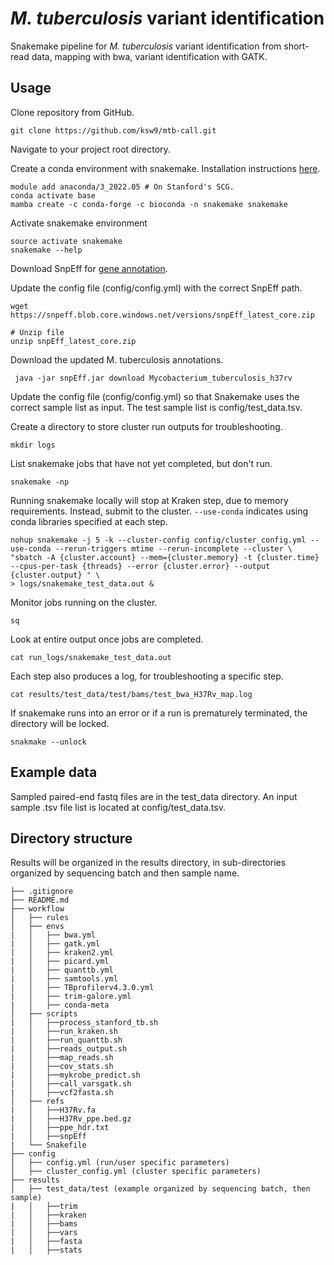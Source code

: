 # *M. tuberculosis*  variant identification

Snakemake pipeline for *M. tuberculosis* variant identification from short-read data, mapping with bwa, variant identification with GATK. 

## Usage

Clone repository from GitHub.
```
git clone https://github.com/ksw9/mtb-call.git
```

Navigate to your project root directory. 

Create a conda environment with snakemake. Installation instructions [here](https://snakemake.readthedocs.io/en/stable/getting_started/installation.html).
```
module add anaconda/3_2022.05 # On Stanford's SCG.
conda activate base
mamba create -c conda-forge -c bioconda -n snakemake snakemake
```

Activate snakemake environment
```
source activate snakemake 
snakemake --help
```

Download SnpEff for [gene annotation](https://pcingola.github.io/SnpEff/download/).

Update the config file (config/config.yml) with the correct SnpEff path.
```
wget https://snpeff.blob.core.windows.net/versions/snpEff_latest_core.zip

# Unzip file
unzip snpEff_latest_core.zip
```

Download the updated M. tuberculosis annotations. 
```
 java -jar snpEff.jar download Mycobacterium_tuberculosis_h37rv
```
 
Update the config file (config/config.yml) so that Snakemake uses the correct sample list as input. The test sample list is config/test_data.tsv.	

Create a directory to store cluster run outputs for troubleshooting.
```
mkdir logs
```

List snakemake jobs that have not yet completed, but don't run.
```
snakemake -np
```

Running snakemake locally will stop at Kraken step, due to memory requirements. 
Instead, submit to the cluster. ```--use-conda``` indicates using conda libraries specified at each step. 

```
nohup snakemake -j 5 -k --cluster-config config/cluster_config.yml --use-conda --rerun-triggers mtime --rerun-incomplete --cluster \
"sbatch -A {cluster.account} --mem={cluster.memory} -t {cluster.time} --cpus-per-task {threads} --error {cluster.error} --output {cluster.output} " \
> logs/snakemake_test_data.out & 
```

Monitor jobs running on the cluster.
```
sq
```

Look at entire output once jobs are completed.
```
cat run_logs/snakemake_test_data.out
```

Each step also produces a log, for troubleshooting a specific step. 
```
cat results/test_data/test/bams/test_bwa_H37Rv_map.log
```
 
If snakemake runs into an error or if a run is prematurely terminated, the directory will be locked.
```
snakmake --unlock
```

## Example data

Sampled paired-end fastq files are in the test_data directory.
An input sample .tsv file list is located at config/test_data.tsv.

## Directory structure
Results will be organized in the results directory, in sub-directories organized by sequencing batch and then sample name.

```
├── .gitignore
├── README.md
├── workflow
│   ├── rules
│   ├── envs
|   │   ├── bwa.yml
|   │   ├── gatk.yml
|   │   ├── kraken2.yml
|   │   ├── picard.yml
|   │   ├── quanttb.yml
|   │   ├── samtools.yml
|   │   ├── TBprofilerv4.3.0.yml
|   │   ├── trim-galore.yml
|   │   ├── conda-meta
│   ├── scripts
|   │   ├──process_stanford_tb.sh
|   │   ├──run_kraken.sh
|   │   ├──run_quanttb.sh
|   │   ├──reads_output.sh
|   │   ├──map_reads.sh
|   │   ├──cov_stats.sh
|   │   ├──mykrobe_predict.sh
|   │   ├──call_varsgatk.sh
|   │   ├──vcf2fasta.sh
│   ├── refs
|   │   ├──H37Rv.fa
|   │   ├──H37Rv_ppe.bed.gz
|   │   ├──ppe_hdr.txt
|   │   ├──snpEff
|   └── Snakefile
├── config
│   ├── config.yml (run/user specific parameters)
│   ├── cluster_config.yml (cluster specific parameters)
├── results
│   ├── test_data/test (example organized by sequencing batch, then sample) 
|   │   ├──trim
|   │   ├──kraken
|   │   ├──bams
|   │   ├──vars
|   │   ├──fasta
|   │   ├──stats
```
